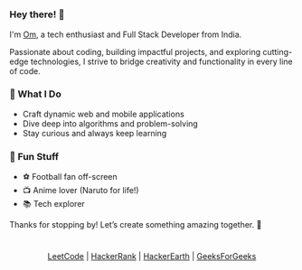 # 

### Hey there! 👋

I'm [Om](https://om-ghante-digital-resume.vercel.app/), a tech enthusiast and Full Stack Developer from India.

Passionate about coding, building impactful projects, and exploring cutting-edge technologies, I strive to bridge creativity and functionality in every line of code.

### 🚀 What I Do
- Craft dynamic web and mobile applications
- Dive deep into algorithms and problem-solving
- Stay curious and always keep learning

### 🌟 Fun Stuff
- ⚽ Football fan off-screen
- 📺 Anime lover (Naruto for life!)
- 📚 Tech explorer

Thanks for stopping by! Let’s create something amazing together. 🚀

# 

<div align="center">
  <a href="https://leetcode.com/om_ghante/">LeetCode</a> |
  <a href="https://www.hackerrank.com/profile/omghante">HackerRank</a> |
  <a href="https://www.hackerearth.com/@omghante">HackerEarth</a> |
  <a href="https://www.geeksforgeeks.org/user/omghante/">GeeksForGeeks</a>
</div>
    

